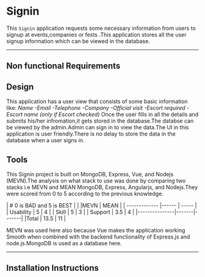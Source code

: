 # Signin 
This `Signin` application requests some necessary information from users to signup at events,companies or fests .This application stores all the user signup information which can be viewed in the database.   

***

## Non functional Requirements

## Design
This application has a user view that consists of some basic information like:
*Name
-Email
-Telephone
-Company
-Official visit 
-Escort required 
-Escort name (only if Escort checked)*
Once the user fills in all the details and submits his/her infromation,it gets stored in the database.The databse can be viewed by the admin.Admin can sign in to view the data.The UI in this application is user friendly.There is no delay to store the data in the database when a user signs in.

## Tools
This Signin project is built on MongoDB, Express, Vue, and Nodejs (MEVN).The analysis on what stack to use was done by comparing two stacks i.e MEVN and MEAN MongoDB, Express, Angularjs, and Nodejs.They were scored from 0 to 5 according to the previous knowledge.

| # 0 is BAD and 5 is BEST      |
|               |MEVN   |  MEAN |
| ------------- |------ | ----- |      
| Usability     |  5    |  4    |
| Skill         |  5    |  3    |
| Support       | 3.5   |  4    |
|---------------|-------|-------|
|Total          | 13.5  |  11   |

MEVN was used here also because Vue makes the application working Smooth when combined with the backend functionality of Express.js and node.js.MongoDB is used as a database here.

***
## Installation Instructions

